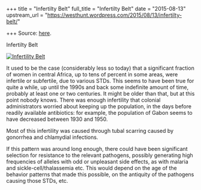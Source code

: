 +++
title = "Infertilty Belt"
full_title = "Infertilty Belt"
date = "2015-08-13"
upstream_url = "https://westhunt.wordpress.com/2015/08/13/infertilty-belt/"

+++
Source: [here](https://westhunt.wordpress.com/2015/08/13/infertilty-belt/).

Infertilty Belt

[![Infertility
Belt](https://westhunt.files.wordpress.com/2015/06/infertility-belt.jpg?w=640&h=901)](https://westhunt.files.wordpress.com/2015/06/infertility-belt.jpg)

It used to be the case (considerably less so today) that a significant
fraction of women in central Africa, up to tens of percent in some
areas, were infertile or subfertile, due to various STDs. This seems to
have been true for quite a while, up until the 1990s and back some
indefinite amount of time, probably at least one or two centuries. It
might be older than that, but at this point nobody knows. There was
enough infertility that colonial administrators worried about keeping up
the population, in the days before readily available antibiotics: for
example, the population of Gabon seems to have decreased between 1930
and 1950.

Most of this infertility was caused through tubal scarring caused by
gonorrhea and chlamydial infections.

If this pattern was around long enough, there could have been
significant selection for resistance to the relevant pathogens, possibly
generating high frequencies of alleles with odd or unpleasant side
effects, as with malaria and sickle-cell/thalassemia etc. This would
depend on the age of the behavior patterns that made this possible, on
the antiquity of the pathogens causing those STDs, etc.


